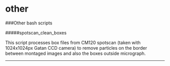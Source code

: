 other
=====

###Other bash scripts

#####spotscan_clean_boxes

This script processes box files from CM120 spotscan (taken with 1024x1024px Gatan CCD camera) to remove particles on the border between montaged images and also the boxes outside micrograph.

---
